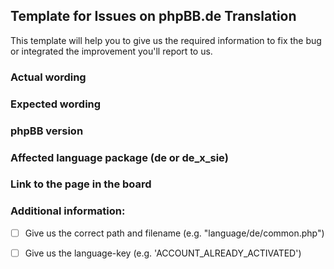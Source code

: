 ## Template for Issues on phpBB.de Translation

This template will help you to give us the required information to fix the bug or integrated the improvement you'll report to us.

### Actual wording

### Expected wording

### phpBB version

### Affected language package (de or de_x_sie)

### Link to the page in the board 

### Additional information:
- [ ] Give us the correct path and filename (e.g. "language/de/common.php")
- [ ] Give us the language-key (e.g. 'ACCOUNT_ALREADY_ACTIVATED')

